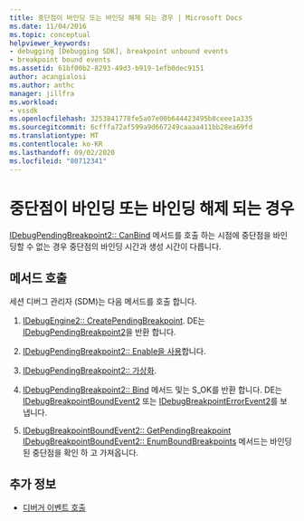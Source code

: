 ```yaml
---
title: 중단점이 바인딩 또는 바인딩 해제 되는 경우 | Microsoft Docs
ms.date: 11/04/2016
ms.topic: conceptual
helpviewer_keywords:
- debugging [Debugging SDK], breakpoint unbound events
- breakpoint bound events
ms.assetid: 61bf00b2-8293-49d3-b919-1efb0dec9151
author: acangialosi
ms.author: anthc
manager: jillfra
ms.workload:
- vssdk
ms.openlocfilehash: 3253841778fe5a07e00b644423495b8ceee1a335
ms.sourcegitcommit: 6cfffa72af599a9d667249caaaa411bb28ea69fd
ms.translationtype: MT
ms.contentlocale: ko-KR
ms.lasthandoff: 09/02/2020
ms.locfileid: "80712341"
---
```

# <a name="when-a-breakpoint-binds-or-becomes-unbound"></a>중단점이 바인딩 또는 바인딩 해제 되는 경우
[IDebugPendingBreakpoint2:: CanBind](../../extensibility/debugger/reference/idebugpendingbreakpoint2-canbind.md) 메서드를 호출 하는 시점에 중단점을 바인딩할 수 없는 경우 중단점의 바인딩 시간과 생성 시간이 다릅니다.

## <a name="methods-called"></a>메서드 호출
 세션 디버그 관리자 (SDM)는 다음 메서드를 호출 합니다.

1. [IDebugEngine2:: CreatePendingBreakpoint](../../extensibility/debugger/reference/idebugengine2-creatependingbreakpoint.md). DE는 [IDebugPendingBreakpoint2](../../extensibility/debugger/reference/idebugpendingbreakpoint2.md)을 반환 합니다.

2. [IDebugPendingBreakpoint2:: Enable을 사용](../../extensibility/debugger/reference/idebugpendingbreakpoint2-enable.md)합니다.

3. [IDebugPendingBreakpoint2:: 가상화](../../extensibility/debugger/reference/idebugpendingbreakpoint2-virtualize.md).

4. [IDebugPendingBreakpoint2:: Bind](../../extensibility/debugger/reference/idebugpendingbreakpoint2-bind.md) 메서드 및는 S_OK를 반환 합니다. DE는 [IDebugBreakpointBoundEvent2](../../extensibility/debugger/reference/idebugbreakpointboundevent2.md) 또는 [IDebugBreakpointErrorEvent2](../../extensibility/debugger/reference/idebugbreakpointerrorevent2.md)를 보냅니다.

5. [IDebugBreakpointBoundEvent2:: GetPendingBreakpoint](../../extensibility/debugger/reference/idebugbreakpointboundevent2-getpendingbreakpoint.md) [IDebugBreakpointBoundEvent2:: EnumBoundBreakpoints](../../extensibility/debugger/reference/idebugbreakpointboundevent2-enumboundbreakpoints.md) 메서드는 바인딩된 중단점을 확인 하 고 가져옵니다.

## <a name="see-also"></a>추가 정보
- [디버거 이벤트 호출](../../extensibility/debugger/calling-debugger-events.md)
